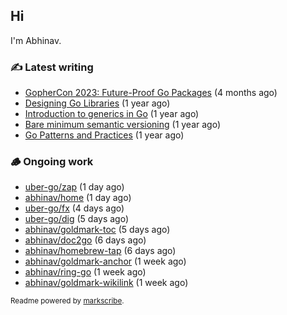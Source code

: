 ## Hi

I'm Abhinav.

### ✍️ Latest writing


- [GopherCon 2023: Future-Proof Go Packages](https://abhinavg.net/2023/09/27/future-proof-packages/) (4 months ago)
- [Designing Go Libraries](https://abhinavg.net/2022/12/06/designing-go-libraries/) (1 year ago)
- [Introduction to generics in Go](https://abhinavg.net/2022/11/23/generics-intro/) (1 year ago)
- [Bare minimum semantic versioning](https://abhinavg.net/2022/11/07/semver/) (1 year ago)
- [Go Patterns and Practices](https://abhinavg.net/2022/09/19/go-patterns-and-practices-talk/) (1 year ago)

### 🪵 Ongoing work


- [uber-go/zap](https://github.com/uber-go/zap) (1 day ago)
- [abhinav/home](https://github.com/abhinav/home) (1 day ago)
- [uber-go/fx](https://github.com/uber-go/fx) (4 days ago)
- [uber-go/dig](https://github.com/uber-go/dig) (5 days ago)
- [abhinav/goldmark-toc](https://github.com/abhinav/goldmark-toc) (5 days ago)
- [abhinav/doc2go](https://github.com/abhinav/doc2go) (6 days ago)
- [abhinav/homebrew-tap](https://github.com/abhinav/homebrew-tap) (6 days ago)
- [abhinav/goldmark-anchor](https://github.com/abhinav/goldmark-anchor) (1 week ago)
- [abhinav/ring-go](https://github.com/abhinav/ring-go) (1 week ago)
- [abhinav/goldmark-wikilink](https://github.com/abhinav/goldmark-wikilink) (1 week ago)

<sub>Readme powered by [markscribe](https://github.com/muesli/markscribe).</sub>
